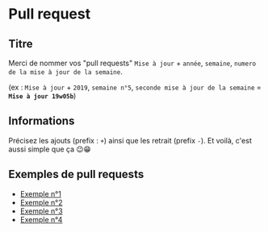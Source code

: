 # Pull request

## Titre
Merci de nommer vos "pull requests" `Mise à jour` + `année`, `semaine`, `numero de la mise à jour de la semaine`.

(ex : `Mise à jour` + `2019`, `semaine n°5`, `seconde mise à jour de la semaine` = **`Mise à jour 19w05b`**)

## Informations
Précisez les ajouts (prefix : `+`) ainsi que les retrait (prefix `-`).
Et voilà, c'est aussi simple que ça 😉😁

## Exemples de pull requests
- [Exemple n°1](https://github.com/Aycraft/Aycraft_1.14/pull/1)
- [Exemple n°2](https://github.com/Aycraft/Aycraft_1.14/pull/2)
- [Exemple n°3](https://github.com/Aycraft/Aycraft_1.14/pull/3)
- [Exemple n°4](https://github.com/Aycraft/Aycraft_1.14/pull/4)

